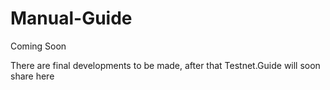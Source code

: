 # Manual-Guide
Coming Soon

There are final developments to be made, after that Testnet.Guide will soon share here

